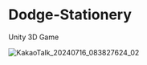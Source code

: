 # Dodge-Stationery
Unity 3D Game

![KakaoTalk_20240716_083827624_02](https://github.com/user-attachments/assets/812c47e6-06d7-44dc-bab9-730d8029c240)
